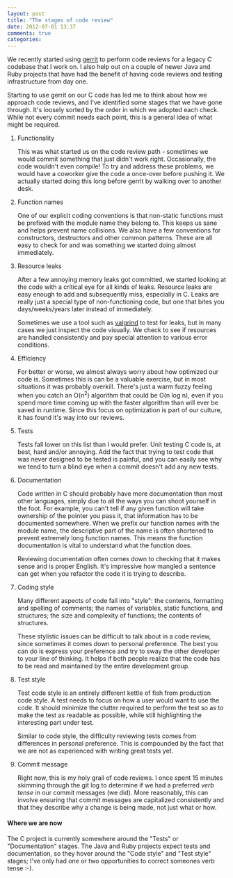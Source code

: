 ```yaml
---
layout: post
title: "The stages of code review"
date: 2012-07-01 13:37
comments: true
categories:
---
```


We recently started using [gerrit][gerrit] to perform code reviews for
a legacy C codebase that I work on. I also help out on a couple of
newer Java and Ruby projects that have had the benefit of having code
reviews and testing infrastructure from day one.

Starting to use gerrit on our C code has led me to think about how we
approach code reviews, and I've identified some stages that we have
gone through. It's loosely sorted by the order in which we adopted
each check. While not every commit needs each point, this is a general
idea of what might be required.

1. Functionality

   This was what started us on the code review path - sometimes we
   would commit something that just didn't work right. Occasionally,
   the code wouldn't even compile! To try and address these problems,
   we would have a coworker give the code a once-over before pushing
   it. We actually started doing this long before gerrit by walking
   over to another desk.

2. Function names

   One of our explicit coding conventions is that non-static functions
   must be prefixed with the module name they belong to. This keeps us
   sane and helps prevent name collisions. We also have a few
   conventions for constructors, destructors and other common
   patterns. These are all easy to check for and was something we
   started doing almost immediately.

3. Resource leaks

   After a few annoying memory leaks got committed, we started looking
   at the code with a critical eye for all kinds of leaks. Resource
   leaks are easy enough to add and subsequently miss, especially in
   C. Leaks are really just a special type of non-functioning code,
   but one that bites you days/weeks/years later instead of
   immediately.

   Sometimes we use a tool such as [valgrind][valgrind] to test for
   leaks, but in many cases we just inspect the code visually. We
   check to see if resources are handled consistently and pay special
   attention to various error conditions.

4. Efficiency

   For better or worse, we almost always worry about how optimized our
   code is. Sometimes this is can be a valuable exercise, but in most
   situations it was probably overkill. There's just a warm fuzzy
   feeling when you catch an O(n<sup>2</sup>) algorithm that could be
   O(n log n), even if you spend more time coming up with the faster
   algorithm than will ever be saved in runtime. Since this focus on
   optimization is part of our culture, it has found it's way into our
   reviews.

5. Tests

   Tests fall lower on this list than I would prefer. Unit testing C
   code is, at best, hard and/or annoying. Add the fact that trying to
   test code that was never designed to be tested is painful, and you
   can easily see why we tend to turn a blind eye when a commit
   doesn't add any new tests.

6. Documentation

   Code written in C should probably have more documentation than most
   other languages, simply due to all the ways you can shoot yourself
   in the foot. For example, you can't tell if any given function will
   take ownership of the pointer you pass it, that information has to
   be documented somewhere. When we prefix our function names with the
   module name, the descriptive part of the name is often shortened to
   prevent extremely long function names. This means the function
   documentation is vital to understand what the function does.

   Reviewing documentation often comes down to checking that it makes
   sense and is proper English. It's impressive how mangled a sentence
   can get when you refactor the code it is trying to describe.

7. Coding style

   Many different aspects of code fall into "style": the contents,
   formatting and spelling of comments; the names of variables, static
   functions, and structures; the size and complexity of functions;
   the contents of structures.

   These stylistic issues can be difficult to talk about in a code
   review, since sometimes it comes down to personal preference. The
   best you can do is express your preference and try to sway the
   other developer to your line of thinking. It helps if both people
   realize that the code has to be read and maintained by the entire
   development group.

8. Test style

   Test code style is an entirely different kettle of fish from
   production code style. A test needs to focus on how a user would
   want to use the code. It should minimize the clutter required to
   perform the test so as to make the test as readable as possible,
   while still highlighting the interesting part under test.

   Similar to code style, the difficulty reviewing tests comes from
   differences in personal preference. This is compounded by the fact
   that we are not as experienced with writing great tests yet.

9. Commit message

   Right now, this is my holy grail of code reviews. I once spent 15
   minutes skimming through the git log to determine if we had a
   preferred *verb tense* in our commit messages (we did). More
   reasonably, this can involve ensuring that commit messages are
   capitalized consistently and that they describe why a change is
   being made, not just what or how.

#### Where we are now

The C project is currently somewhere around the "Tests" or
"Documentation" stages. The Java and Ruby projects expect tests and
documentation, so they hover around the "Code style" and "Test style"
stages; I've only had one or two opportunities to correct someones
verb tense :-).

[gerrit]: http://code.google.com/p/gerrit/
[valgrind]: http://valgrind.org/